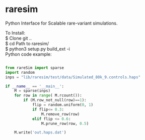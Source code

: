 # raresim
Python Interface for Scalable rare-variant simulations. 


To Install:  
  $ Clone git ..  
  $ cd Path to raresim/    <br/>
  $ python3 setup.py build_ext -i  <br/>
Python code example:
```python

from rareSim import sparse 
import random
inps = "lib/raresim/test/data/Simulated_80k_9.controls.haps"

if __name__ == '__main__':
	M = sparse(inps)
	for row in range( M.rcount()):
		if (M.row_not_null(row)==1):
			flip = random.uniform(0, 1)
			if flip<= 0.3:
				M.remove_row(row)
			elif flip <= 0.6:
				M.prune_row(row, 0.5)

	M.write('out.haps.dat')
  ```
